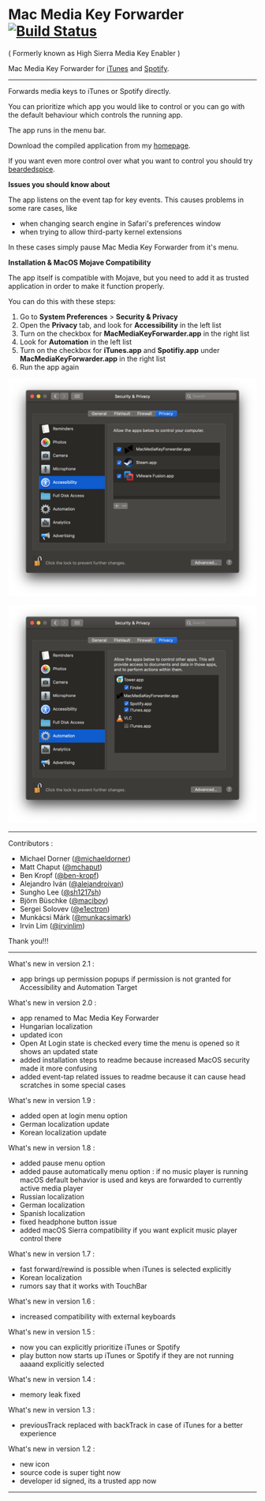 # Mac Media Key Forwarder [![Build Status](https://travis-ci.org/milgra/highsierramediakeyenabler.svg?branch=master)](https://travis-ci.org/milgra/highsierramediakeyenabler#)

( Formerly known as High Sierra Media Key Enabler )

Mac Media Key Forwarder for [iTunes](https://www.apple.com/itunes/) and [Spotify](http://www.spotify.com).

---

Forwards media keys to iTunes or Spotify directly.

You can prioritize which app you would like to control or you can go with the default behaviour which controls the running app.

The app runs in the menu bar.

Download the compiled application from my [homepage](http://milgra.com/high-sierra-media-key-enabler.html).

If you want even more control over what you want to control you should try [beardedspice](http://beardedspice.github.io).

**Issues you should know about**

The app listens on the event tap for key events. This causes problems in some rare cases, like 
- when changing search engine in Safari's preferences window
- when trying to allow third-party kernel extensions

In these cases simply pause Mac Media Key Forwarder from it's menu.

**Installation & MacOS Mojave Compatibility**

The app itself is compatible with Mojave, but you need to add it as trusted application in order to make it function properly.

You can do this with these steps:
1. Go to **System Preferences** > **Security & Privacy**
2. Open the **Privacy** tab, and look for **Accessibility** in the left list
3. Turn on the checkbox for **MacMediaKeyForwarder.app** in the right list
2. Look for **Automation** in the left list
3. Turn on the checkbox for **iTunes.app** and **Spotifiy.app** under **MacMediaKeyForwarder.app** in the right list
4. Run the app again

![Security Setting](security_a.png)

![Security Setting](security_b.png)

---

Contributors : 
* Michael Dorner ([@michaeldorner](http://github.com/michaeldorner))
* Matt Chaput ([@mchaput](http://github.com/mchaput))
* Ben Kropf ([@ben-kropf](http://github.com/ben-kropf))
* Alejandro Iván ([@alejandroivan](http://github.com/alejandroivan))
* Sungho Lee ([@sh1217sh](http://github.com/sh1217sh))
* Björn Büschke ([@maciboy](http://github.com/maciboy))
* Sergei Solovev ([@e1ectron](http://github.com/e1ectron))
* Munkácsi Márk ([@munkacsimark](http://github.com/munkacsimark))
* Irvin Lim ([@irvinlim](https://github.com/irvinlim))

Thank you!!!

---

What's new in version 2.1 :
- app brings up permission popups if permission is not granted for Accessibility and Automation Target

What's new in version 2.0 :
- app renamed to Mac Media Key Forwarder
- Hungarian localization
- updated icon
- Open At Login state is checked every time the menu is opened so it shows an updated state
- added installation steps to readme because increased MacOS security made it more confusing
- added event-tap related issues to readme because it can cause head scratches in some special cases 

What's new in version 1.9 :
- added open at login menu option
- German localization update
- Korean localization update

What's new in version 1.8 :
- added pause menu option
- added pause automatically menu option : if no music player is running macOS default behavior is used and keys are forwarded to currently active media player
- Russian localization
- German localization
- Spanish localization
- fixed headphone button issue
- added macOS Sierra compatibility if you want explicit music player control there

What's new in version 1.7 :
- fast forward/rewind is possible when iTunes is selected explicitly
- Korean localization
- rumors say that it works with TouchBar

What's new in version 1.6 :
- increased compatibility with external keyboards

What's new in version 1.5 :
- now you can explicitly prioritize iTunes or Spotify
- play button now starts up iTunes or Spotify if they are not running aaaand explicitly selected

What's new in version 1.4 :
- memory leak fixed

What's new in version 1.3 :
- previousTrack replaced with backTrack in case of iTunes for a better experience

What's new in version 1.2 :
- new icon
- source code is super tight now
- developer id signed, its a trusted app now

---
